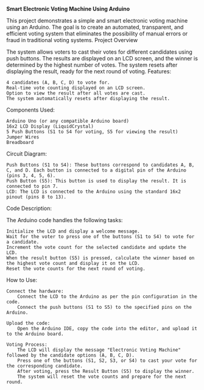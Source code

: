 **Smart Electronic Voting Machine Using Arduino**

This project demonstrates a simple and smart electronic voting machine using an Arduino. 
The goal is to create an automated, transparent, and efficient voting system that eliminates the possibility of manual errors or fraud in traditional voting systems.
Project Overview

The system allows voters to cast their votes for different candidates using push buttons. 
The results are displayed on an LCD screen, and the winner is determined by the highest number of votes. The system resets after displaying the result, ready for the next round of voting.
Features:

    4 candidates (A, B, C, D) to vote for.
    Real-time vote counting displayed on an LCD screen.
    Option to view the result after all votes are cast.
    The system automatically resets after displaying the result.

Components Used:

    Arduino Uno (or any compatible Arduino board)
    16x2 LCD Display (LiquidCrystal)
    5 Push Buttons (S1 to S4 for voting, S5 for viewing the result)
    Jumper Wires
    Breadboard

Circuit Diagram:

    Push Buttons (S1 to S4): These buttons correspond to candidates A, B, C, and D. Each button is connected to a digital pin of the Arduino (pins 3, 4, 5, 6).
    Push Button (S5): This button is used to display the result. It is connected to pin 7.
    LCD: The LCD is connected to the Arduino using the standard 16x2 pinout (pins 8 to 13).

Code Description:

The Arduino code handles the following tasks:

    Initialize the LCD and display a welcome message.
    Wait for the voter to press one of the buttons (S1 to S4) to vote for a candidate.
    Increment the vote count for the selected candidate and update the LCD.
    When the result button (S5) is pressed, calculate the winner based on the highest vote count and display it on the LCD.
    Reset the vote counts for the next round of voting.

How to Use:

    Connect the hardware:
        Connect the LCD to the Arduino as per the pin configuration in the code.
        Connect the push buttons (S1 to S5) to the specified pins on the Arduino.

    Upload the code:
        Open the Arduino IDE, copy the code into the editor, and upload it to the Arduino board.

    Voting Process:
        The LCD will display the message "Electronic Voting Machine" followed by the candidate options (A, B, C, D).
        Press one of the buttons (S1, S2, S3, or S4) to cast your vote for the corresponding candidate.
        After voting, press the Result Button (S5) to display the winner.
        The system will reset the vote counts and prepare for the next round.
